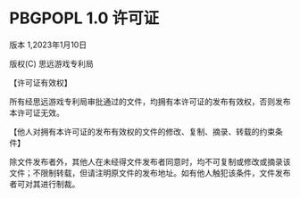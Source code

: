 # PBGPOPL 1.0 许可证
版本 1,2023年1月10日

版权(C) 思远游戏专利局


【许可证有效权】

  所有经思远游戏专利局审批通过的文件，均拥有本许可证的发布有效权，否则发布本许可证无效。


【他人对拥有本许可证的发布有效权的文件的修改、复制、摘录、转载的约束条件】

  除文件发布者外，其他人在未经得文件发布者同意时，均不可复制或修改或摘录该文件；不限制转载，但请注明原文件的发布地址。如有他人触犯该条件，文件发布者可对其进行制裁。
